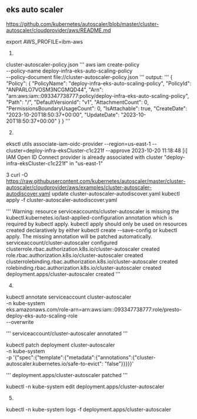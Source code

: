 
## eks auto scaler
https://github.com/kubernetes/autoscaler/blob/master/cluster-autoscaler/cloudprovider/aws/README.md

export AWS_PROFILE=ibm-aws



1.
cluster-autoscaler-policy.json
'''
aws iam create-policy \
    --policy-name deploy-infra-eks-auto-scaling-policy \
    --policy-document file://cluster-autoscaler-policy.json
'''
output:
'''
{
    "Policy": {
        "PolicyName": "deploy-infra-eks-auto-scaling-policy",
        "PolicyId": "ANPARLO7VOSM3NCGMQD44",
        "Arn": "arn:aws:iam::093347738777:policy/deploy-infra-eks-auto-scaling-policy",
        "Path": "/",
        "DefaultVersionId": "v1",
        "AttachmentCount": 0,
        "PermissionsBoundaryUsageCount": 0,
        "IsAttachable": true,
        "CreateDate": "2023-10-20T18:50:37+00:00",
        "UpdateDate": "2023-10-20T18:50:37+00:00"
    }
}
'''

2.
eksctl utils associate-iam-oidc-provider --region=us-east-1 --cluster=deploy-infra-eksCluster-c1c221f --approve
2023-10-20 11:18:48 [ℹ]  IAM Open ID Connect provider is already associated with cluster "deploy-infra-eksCluster-c1c221f" in "us-east-1"



3
curl -O https://raw.githubusercontent.com/kubernetes/autoscaler/master/cluster-autoscaler/cloudprovider/aws/examples/cluster-autoscaler-autodiscover.yaml
update cluster-autoscaler-autodiscover.yaml
kubectl apply -f cluster-autoscaler-autodiscover.yaml

'''
Warning: resource serviceaccounts/cluster-autoscaler is missing the kubectl.kubernetes.io/last-applied-configuration annotation which is required by kubectl apply. kubectl apply should only be used on resources created declaratively by either kubectl create --save-config or kubectl apply. The missing annotation will be patched automatically.
serviceaccount/cluster-autoscaler configured
clusterrole.rbac.authorization.k8s.io/cluster-autoscaler created
role.rbac.authorization.k8s.io/cluster-autoscaler created
clusterrolebinding.rbac.authorization.k8s.io/cluster-autoscaler created
rolebinding.rbac.authorization.k8s.io/cluster-autoscaler created
deployment.apps/cluster-autoscaler created
'''


4.
kubectl annotate serviceaccount cluster-autoscaler \
  -n kube-system \
  eks.amazonaws.com/role-arn=arn:aws:iam::093347738777:role/presto-deploy-eks-auto-scaling-role \
  --overwrite

'''
serviceaccount/cluster-autoscaler annotated
'''

kubectl patch deployment cluster-autoscaler \
  -n kube-system \
  -p '{"spec":{"template":{"metadata":{"annotations":{"cluster-autoscaler.kubernetes.io/safe-to-evict": "false"}}}}}'

'''
deployment.apps/cluster-autoscaler patched
'''

kubectl -n kube-system edit deployment.apps/cluster-autoscaler



5.
kubectl -n kube-system logs -f deployment.apps/cluster-autoscaler
